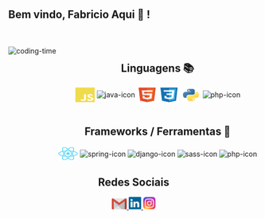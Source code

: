 ## Bem vindo, Fabricio Aqui :wave: !

<br>

<div  align="center"> 
  <div style="display: inline_block"><br>
    <img align="left" height="250" alt="coding-time" src="https://media.giphy.com/media/SWoSkN6DxTszqIKEqv/giphy.gif">
    <h2 align="center">Linguagens 📚</h2>
    <img align="center" height="30" width="40" alt="js-icon"  src="https://raw.githubusercontent.com/devicons/devicon/master/icons/javascript/javascript-plain.svg">
    <img align="center" height="40" width="50" alt="java-icon"  src="https://cdn.jsdelivr.net/gh/devicons/devicon/icons/java/java-original-wordmark.svg" />
    <img align="center" height="30" width="40" alt="html-icon" src="https://raw.githubusercontent.com/devicons/devicon/master/icons/html5/html5-original.svg">
    <img align="center" height="30" width="40" alt="css-icon" src="https://raw.githubusercontent.com/devicons/devicon/master/icons/css3/css3-original.svg">
    <img align="center" height="30" width="40" alt="python-icon" src="https://raw.githubusercontent.com/devicons/devicon/master/icons/python/python-original.svg">
    <img align="center" height="30" width="40" alt="php-icon" src="https://cdn.jsdelivr.net/gh/devicons/devicon/icons/php/php-original.svg">
   </div>
  
   <div><br>
    <h2 align="center">Frameworks / Ferramentas 🚀</h2>
    <img align="center" height="30" width="40" alt="react-icon" src="https://raw.githubusercontent.com/devicons/devicon/master/icons/react/react-original.svg">
    <img align="center" height="30" width="40" alt="spring-icon"  src="https://cdn.jsdelivr.net/gh/devicons/devicon/icons/spring/spring-original.svg">
    <img align="center" height="30" width="40" alt="django-icon" src="https://icongr.am/devicon/django-original.svg?size=128&color=currentColor">
    <img align="center" height="30" width="40" alt="sass-icon" src="https://cdn.jsdelivr.net/gh/devicons/devicon/icons/sass/sass-original.svg">
    <img align="center" height="30" width="40" alt="php-icon" src="https://cdn.jsdelivr.net/gh/devicons/devicon/icons/laravel/laravel-plain-wordmark.svg">
   </div>
   
 
    
  
  <h2 align="center">Redes Sociais </h2>
    <a href = "mailto: vianasfabricio@gmail.com">
      <img width="30" src="gmail.svg">
    </a>
    <a href = "https://www.linkedin.com/in/fabriciosviana/">
      <img width="25" src="linkedin.svg">
    </a>
    <a href = "https://www.instagram.com/devfabricioviana/">
      <img width="25" src="instagram.png">
    </a>
</div>
  
